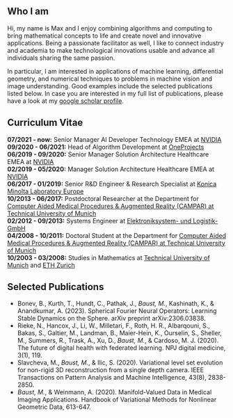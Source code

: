 ## Who I am

Hi, my name is Max and I enjoy combining algorithms and computing to bring mathematical concepts to life and create novel and innovative applications. Being a passionate facilitator as well, I like to connect industry and academia to make technological innovations usable and advance all individuals sharing the same passion.

In particular, I am interested in applications of machine learning, differential geometry, and numerical techniques to problems in machine vision and image understanding. Good examples include the selected publications listed below. In case you are interested in my full list of publications, please have a look at my [google scholar profile](https://scholar.google.com/citations?user=w5ERL_UAAAAJ&hl=en).

## Curriculum Vitae

**07/2021 - now:** Senior Manager AI Developer Technology EMEA at [NVIDIA](https://www.nvidia.com)<br/>
**09/2020 - 06/2021:** Head of Algorithm Development at [OneProjects](https://www.one-projects.com/)<br/>
**06/2019 - 09/2020:** Senior Manager Solution Architecture Healthcare EMEA at [NVIDIA](https://www.nvidia.com)<br/>
**02/2019 - 05/2020:** Manager Solution Architecture Healthcare EMEA at [NVIDIA](https://www.nvidia.com)<br/>
**06/2017 - 01/2019:** Senior R&D Engineer & Research Specialist at [Konica Minolta Laboratory Europe](https://research.konicaminolta.com/)<br/>
**10/2013 - 06/2017:** Postdoctoral Researcher at the Department for [Computer Aided Medical Procedures & Augmented Reality (CAMPAR) at Technical University of Munich](http://campar.in.tum.de)<br/>
**02/2012 - 09/2013:** Systems Engineer at [Elektroniksystem- und Logistik-GmbH](https://esg.de/)<br/>
**04/2008 - 10/2011:** Doctoral Student at the Department for [Computer Aided Medical Procedures & Augmented Reality (CAMPAR) at Technical University of Munich](http://campar.in.tum.de)<br/>
**10/2003 - 03/2008:** Studies in Mathematics at [Technical University of Munich](https://www.tum.de/) and [ETH Zurich](https://ethz.ch)

## Selected Publications

* Bonev, B., Kurth, T., Hundt, C., Pathak, J., *Baust, M.*, Kashinath, K., & Anandkumar, A. (2023). Spherical Fourier Neural Operators: Learning Stable Dynamics on the Sphere. arXiv preprint arXiv:2306.03838.
* Rieke, N., Hancox, J., Li, W., Milletari, F., Roth, H. R., Albarqouni, S., Bakas, S., Galtier, M., Landman, B., Maier-Hein, K., Ourselin, S., Sheller, M., Summers, R., Trask, A., Xu, D., *Baust, M.*, & Cardoso, M. J. (2020). The future of digital health with federated learning. NPJ digital medicine, 3(1), 119.
* Slavcheva, M., *Baust, M.*, & Ilic, S. (2020). Variational level set evolution for non-rigid 3D reconstruction from a single depth camera. IEEE Transactions on Pattern Analysis and Machine Intelligence, 43(8), 2838-2850.
* *Baust, M.*, & Weinmann, A. (2020). Manifold-Valued Data in Medical Imaging Applications. Handbook of Variational Methods for Nonlinear Geometric Data, 613-647.
